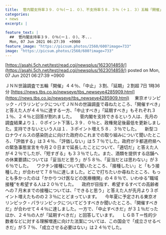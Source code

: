 ```yaml
---
title:  菅内閣支持率３９．０％(ー１．０)、不支持率５８．３％（＋１．３）五輪「開催」４４％、「中止」３割、「延期」２割超  
categories:
- news
excerpt: |
  
feature_text: |
  ##  菅内閣支持率３９．０％(ー１．０)、不...
  Mon, 07 Jun 2021 06:27:39  +0900
feature_image: "https://picsum.photos/2560/600?image=733"
image: "https://picsum.photos/2560/600?image=733"
---
```


[https://asahi.5ch.net/test/read.cgi/newsplus/1623014859/](https://asahi.5ch.net/test/read.cgi/newsplus/1623014859/)
posted on Mon, 07 Jun 2021 06:27:39  +0900

<!--more-->

ＪＮＮ世論調査で五輪「開催」４４％、「中止」３割、「延期」２割超 7日 1時36分 [https://news.tbs.co.jp/newseye/tbs_newseye4285909.html](https://news.tbs.co.jp/newseye/tbs_newseye4285909.html) 　東京オリンピック・パラリンピックについてＪＮＮの世論調査で尋ねたところ、「開催すべき」と答えた人が４４％に達する一方、「中止すべき」「延期すべき」もそれぞれ３１％、２４％と回答が割れました。 　菅内閣を支持できるという人は、先月の調査結果より１．０ポイント下落し３９．０％と、政権発足後最低を更新しました。支持できないという人は１．３ポイント増え５８．３％でした。 　新型コロナウイルスの感染防止に向けた政府のこれまでの取り組みについて聞いたところ、「評価する」は３４％、「評価しない」は５７％でした。政府が９都道府県への緊急事態宣言を今月２０日まで延長したことについて、「適切だ」と答えた人が４２％でしたが、「短すぎる」も３３％でした。また、酒類を提供する店舗への休業要請については「妥当だと思う」が５８％、「妥当だとは思わない」が３６％でした。 　ワクチン接種について聞いたところ、「接種したい」と「もう接種した」が合わせて７８％に達しました。どこで打ちたいか尋ねたところ、もっとも多かったのは「かかりつけ医などの医療機関」の４８％で、いわゆる”職域接種”を希望する人は２０％でした。 　政府が目指す、希望するすべての高齢者への７月末までの接種については、「できると思う」と答えた人が先月より３ポイント増えたものの２３％にとどまっています。 　今年夏に予定される東京オリンピック・パラリンピックについてどうすべきか聞いたところ、「開催すべきだ」が合わせて４４％に達しました。一方で、「中止すべきだ」が３１％だったほか、２４％の人が「延期すべきだ」と回答しています。 　ＬＧＢＴ＝性的少数者などに対する理解増進に向けた法案については、この国会で「成立させるべきだ」が５７％、「成立させる必要はない」は２４％でした。
